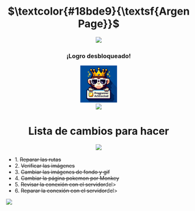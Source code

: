 <h1 align="center">$\textcolor{#18bde9}{\textsf{Argen Page}}$</h1>
<div align="center">
    <img  src="https://www.gifsanimados.org/data/media/562/linea-imagen-animada-0124.gif" width="50%" />
</div>
<div align="center">
    <h3>¡Logro desbloqueado!</h3>
    <kbd style="width: 100px;">
        <img src="https://github.com/JoAzar/logros/blob/main/logrosMonkey/logroProgramador.jpeg" width="20%"/>
    </kbd>
 </div>
<div align="center">
    <img src="https://user-images.githubusercontent.com/73097560/115834477-dbab4500-a447-11eb-908a-139a6edaec5c.gif">
    <h1>Lista de cambios para hacer</h1>
    <img src="https://user-images.githubusercontent.com/73097560/115834477-dbab4500-a447-11eb-908a-139a6edaec5c.gif">
</div>
<ul align="left">
    <li>1. <del>Reparar las rutas</del></li>
    <li>2. <del>Verificar las imágenes</del></li>
    <li>3. <del>Cambiar las imágenes de fondo y gif</del></li>
    <li>4. <del>Cambiar la página pokemon por Monkey</del></li>
    <li>5. <del>Revisar la conexión con el servidor</del>del></li>
    <li>6. <del>Reparar la conexión con el servidor</del>del></li>
</ul>
<img src="https://user-images.githubusercontent.com/73097560/115834477-dbab4500-a447-11eb-908a-139a6edaec5c.gif">
